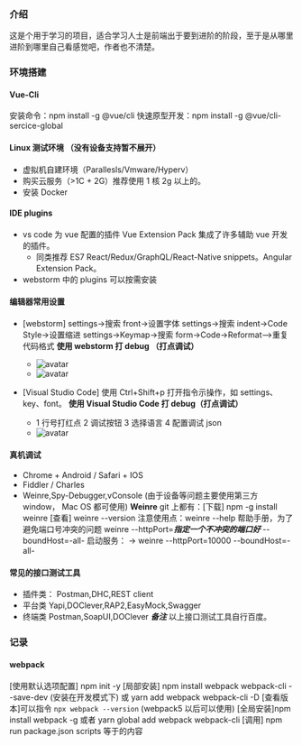 ### 介绍

这是个用于学习的项目，适合学习人士是前端出于要到进阶的阶段，至于是从哪里进阶到哪里自己看感觉吧，作者也不清楚。

### 环境搭建

#### Vue-Cli

安装命令：npm install -g @vue/cli
快速原型开发：npm install -g @vue/cli-sercice-global

#### Linux 测试环境 （没有设备支持暂不展开）

- 虚拟机自建环境（Parallesls/Vmware/Hyperv）
- 购买云服务（>1C + 2G）推荐使用 1 核 2g 以上的。
- 安装 Docker

#### IDE plugins

- vs code 为 vue 配置的插件 Vue Extension Pack 集成了许多辅助 vue 开发的插件。
  - 同类推荐 ES7 React/Redux/GraphQL/React-Native snippets。Angular Extension Pack。
- webstorm 中的 plugins 可以按需安装

#### 编辑器常用设置

- [webstorm]
  settings->搜索 front->设置字体
  settings->搜索 indent->Code Style->设置缩进
  settings->Keymap->搜索 form->Code->Reformat—>重复代码格式
  **使用 webstorm 打 debug （打点调试）**

  - ![avatar](https://cdn.jsdelivr.net/gh/shixioajie/imgs/posts/16191681681.jpg)
  - ![avatar](https://cdn.jsdelivr.net/gh/shixioajie/imgs/posts/c3715.png)

- [Visual Studio Code]
  使用 Ctrl+Shift+p 打开指令示操作，如 settings、key、font。
  **使用 Visual Studio Code 打 debug（打点调试）**
  - 1 行号打红点 2 调试按钮 3 选择语言 4 配置调试 json
  - ![avatar](https://cdn.jsdelivr.net/gh/shixioajie/imgs/posts/vscode调试.jpg)

#### 真机调试

- Chrome + Android / Safari + IOS
- Fiddler / Charles
- Weinre,Spy-Debugger,vConsole (由于设备等问题主要使用第三方 window， Mac OS 都可使用)
  **Weinre**
  git 上都有：[下载] npm -g install weinre [查看] weinre --version
  注意使用点：weinre --help 帮助手册，为了避免端口号冲突的问题 weinre --httpPort=**_指定一个不冲突的端口好_** --boundHost=-all-
  启动服务：
  -> weinre --httpPort=10000 --boundHost=-all-

#### 常见的接口测试工具
- 插件类：
  Postman,DHC,REST client
- 平台类
  Yapi,DOClever,RAP2,EasyMock,Swagger
- 终端类
  Postman,SoapUI,DOClever
***备注*** 以上接口测试工具自行百度。


### 记录

#### webpack

[使用默认选项配置] npm init -y
[局部安装] npm install webpack webpack-cli --save-dev (安装在开发模式下) 或 yarn add webpack webpack-cli -D
[查看版本]可以指令 `npx webpack --version` (webpack5 以后可以使用)
[全局安装]npm install webpack -g 或者 yarn global add webpack webpack-cli
[调用] npm run package.json scripts 等于的内容
